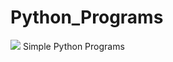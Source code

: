 # Python_Programs
<img src="https://media.istockphoto.com/vectors/programming-language-python-conceptual-banner-education-coding-of-vector-id1284202542?k=20&m=1284202542&s=612x612&w=0&h=M262mn-GgA88XZR6O9tOAF3TZrHgx-vdTV25OynAxX4=">
Simple Python Programs
